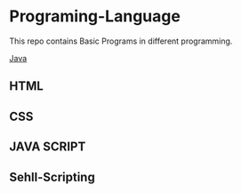 # Programing-Language 
This repo contains Basic Programs in different programming.

[Java](https://github.com/M14R41/Programing-Language/tree/master/HTML)

## HTML

## CSS

## JAVA SCRIPT

## Sehll-Scripting

